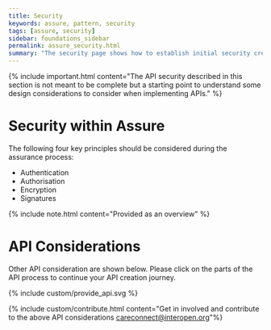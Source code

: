 ```yaml
---
title: Security
keywords: assure, pattern, security
tags: [assure, security]
sidebar: foundations_sidebar
permalink: assure_security.html
summary: "The security page shows how to establish initial security credentials (where necessary) with the API provided"
---
```


{% include important.html content="The API security described in this section is not meant to be complete but a starting point to understand some design considerations to consider when implementing APIs." %}

# Security within Assure #

The following four key principles should be considered during the assurance process:

- Authentication
- Authorisation
- Encryption
- Signatures

{% include note.html content="Provided as an overview" %}


# API Considerations #

Other API consideration are shown below. Please click on the parts of the API process to continue your API creation journey.

{% include custom/provide_api.svg %}

{% include custom/contribute.html content="Get in involved and contribute to the above API considerations careconnect@interopen.org"%}
